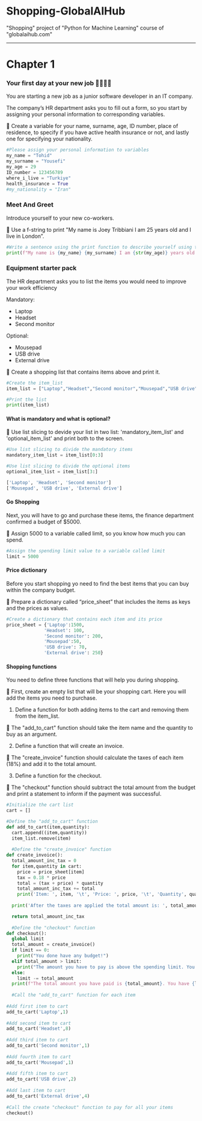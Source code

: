 # Shopping-GlobalAIHub
"Shopping" project of "Python for Machine Learning" course of "globalaihub.com"
<hr />

# Chapter 1
### Your first day at your new job 👩‍💻👨‍💻

You are starting a new job as a junior software developer in an IT company. 

The company’s HR department asks you to fill out a form, so you start by assigning your personal information to corresponding variables.

📌 Create a variable for your name, surname, age, ID number, place of residence, to specify if you have active health insurance or not, and lastly one for specifying your nationality.


```Python
#Please assign your personal information to variables
my_name = "Tohid"
my_surname = "Yousefi"
my_age = 29
ID_number = 123456789
where_i_live = "Turkiye"
health_insurance = True
#my_nationality = "Iran"
```
### Meet And Greet
Introduce yourself to your new co-workers.

📌 Use a f-string to print "My name is Joey Tribbiani I am 25 years old and I live in London”.

```Python
#Write a sentence using the print function to describe yourself using the variables above in the correct data type
print(f"My name is {my_name} {my_surname} I am {str(my_age)} years old and I live in {where_i_live}")
```

### Equipment starter pack
The HR department asks you to list the items you would need to improve your work efficiency

Mandatory:
* Laptop
* Headset
* Second monitor

Optional:
* Mousepad
* USB drive
* External drive


📌 Create a shopping list that contains items above and print it.

```Python
#Create the item_list
item_list = ["Laptop","Headset","Second monitor","Mousepad","USB drive","External drive"]

#Print the list
print(item_list)
```

#### What is mandatory and what is optional?

📌 Use list slicing to devide your list in two list: 'mandatory_item_list' and 'optional_item_list' and print both to the screen.

```Python
#Use list slicing to divide the mandatory items
mandatory_item_list = item_list[0:3]

#Use list slicing to divide the optional items
optional_item_list = item_list[3:]

['Laptop', 'Headset', 'Second monitor']
['Mousepad', 'USB drive', 'External drive']
```

#### Go Shopping
Next, you will have to go and purchase these items, the finance department confirmed a budget of $5000.

📌 Assign 5000 to a variable called limit, so you know how much you can spend.

```Python
#Assign the spending limit value to a variable called limit
limit = 5000
```

#### Price dictionary

Before you start shopping yo need to find the best items that you can buy within the company budget. 

📌 Prepare a dictionary called “price_sheet” that includes the items as keys and the prices as values.  
 
 ```Python
 #Create a dictionary that contains each item and its price
price_sheet = {'Laptop':1500,
               'Headset': 100,
               'Second monitor': 200,
               'Mousepad':50,
               'USB drive': 70,
               'External drive': 250}
 ```
 
 #### Shopping functions

You need to define three functions that will help you during shopping.

📌 First, create an empty list that  will be your shopping cart. Here you will add the items you need to purchase.

1. Define a function for both adding items to the cart and removing them from the item_list.

📌 The "add_to_cart" function should take the item name and the quantity to buy as an argument. 

2. Define a function that will create an invoice. 

📌 The "create_invoice" function should calculate the taxes of each item (18%) and add it to the total amount.

3. Define a function for the checkout. 

📌 The "checkout" function should subtract the total amount from the budget and print a statement to inform if the payment was successful. 

```Python
#Initialize the cart list
cart = []

#Define the "add_to_cart" function
def add_to_cart(item,quantity):
  cart.append((item,quantity))
  item_list.remove(item)
  
  #Define the "create_invoice" function
def create_invoice():
  total_amount_inc_tax = 0
  for item,quantity in cart:
    price = price_sheet[item]
    tax = 0.18 * price
    total = (tax + price) * quantity
    total_amount_inc_tax += total
    print('Item: ', item, '\t', 'Price: ', price, '\t', 'Quantity', quantity, '\t', 'Tax: ', tax, 'Total: ', total, '\t', '\n')
  
  print('After the taxes are applied the total amount is: ', total_amount_inc_tax)

  return total_amount_inc_tax
  
  #Define the "checkout" function
def checkout():
  global limit
  total_amount = create_invoice()
  if limit == 0:
    print("You done have any budget!")
  elif total_amount > limit:
    print("The amount you have to pay is above the spending limit. You have to drop some items.")
  else:
    limit -= total_amount
  print(f"The total amount you have paid is {total_amount}. You have {limit} dolars left")
  
  #Call the "add_to_cart" function for each item
 
#Add first item to cart
add_to_cart('Laptop',1)
 
#Add second item to cart
add_to_cart('Headset',8)
 
#Add third item to cart
add_to_cart('Second monitor',1)
 
#Add fourth item to cart
add_to_cart('Mousepad',1)
 
#Add fifth item to cart
add_to_cart('USB drive',2)
 
#Add last item to cart
add_to_cart('External drive',4)
 
#Call the create "checkout" function to pay for all your items 
checkout()

```
